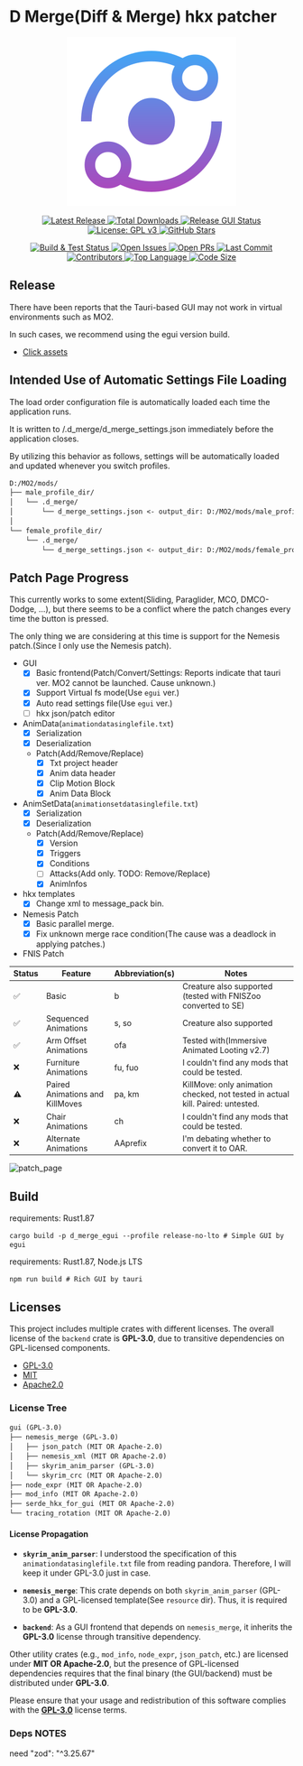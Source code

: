 # D Merge(Diff & Merge) hkx patcher

<div align="center">
  <a href="https://github.com/SARDONYX-sard/d-merge/releases">
    <img src="./gui/backend/tauri/icons/icon.svg" alt="D Merge"/>
  </a>

  <!-- Release Badges -->
  <p>
    <a href="https://github.com/SARDONYX-sard/d-merge/releases/latest">
      <img src="https://img.shields.io/github/v/release/SARDONYX-sard/d-merge?style=flat-square" alt="Latest Release">
    </a>
    <a href="https://github.com/SARDONYX-sard/d-merge/releases">
      <img src="https://img.shields.io/github/downloads/SARDONYX-sard/d-merge/total?style=flat-square" alt="Total Downloads">
    </a>
    <a href="https://github.com/SARDONYX-sard/d-merge/actions/workflows/release-gui.yaml">
      <img src="https://github.com/SARDONYX-sard/d-merge/actions/workflows/release-gui.yaml/badge.svg?style=flat-square" alt="Release GUI Status">
    </a>
    <a href="https://opensource.org/licenses/GPL-3.0">
      <img src="https://img.shields.io/badge/License-GPLv3-blue.svg?style=flat-square" alt="License: GPL v3">
    </a>
    <a href="https://github.com/SARDONYX-sard/d-merge/stargazers">
      <img src="https://img.shields.io/github/stars/SARDONYX-sard/d-merge?style=social" alt="GitHub Stars">
    </a>
  </p>

  <!-- Development Badges -->
  <p>
    <a href="https://github.com/SARDONYX-sard/d-merge/actions/workflows/build-and-test.yaml">
      <img src="https://github.com/SARDONYX-sard/d-merge/actions/workflows/build-and-test.yaml/badge.svg?style=flat-square" alt="Build & Test Status">
    </a>
    <a href="https://github.com/SARDONYX-sard/d-merge/issues">
      <img src="https://img.shields.io/github/issues/SARDONYX-sard/d-merge?style=flat-square" alt="Open Issues">
    </a>
    <a href="https://github.com/SARDONYX-sard/d-merge/pulls">
      <img src="https://img.shields.io/github/issues-pr/SARDONYX-sard/d-merge?style=flat-square" alt="Open PRs">
    </a>
    <a href="https://github.com/SARDONYX-sard/d-merge/commits/main">
      <img src="https://img.shields.io/github/last-commit/SARDONYX-sard/d-merge?style=flat-square" alt="Last Commit">
    </a>
    <a href="https://github.com/SARDONYX-sard/d-merge/graphs/contributors">
      <img src="https://img.shields.io/github/contributors/SARDONYX-sard/d-merge?style=flat-square" alt="Contributors">
    </a>
    <a href="https://github.com/SARDONYX-sard/d-merge">
      <img src="https://img.shields.io/github/languages/top/SARDONYX-sard/d-merge?style=flat-square" alt="Top Language">
    </a>
    <a href="https://github.com/SARDONYX-sard/d-merge">
      <img src="https://img.shields.io/github/languages/code-size/SARDONYX-sard/d-merge?style=flat-square" alt="Code Size">
    </a>
  </p>
</div>

## Release

There have been reports that the Tauri-based GUI may not work in virtual environments such as MO2.

In such cases, we recommend using the egui version build.

- [Click assets](https://github.com/SARDONYX-sard/d-merge/releases)

## Intended Use of Automatic Settings File Loading

The load order configuration file is automatically loaded each time the application runs.

It is written to <skyrim data dir>/.d_merge/d_merge_settings.json immediately before the application closes.

By utilizing this behavior as follows, settings will be automatically loaded and updated whenever you switch profiles.

```txt
D:/MO2/mods/
├── male_profile_dir/
│   └── .d_merge/
│       └── d_merge_settings.json <- output_dir: D:/MO2/mods/male_profile_dir
│
└── female_profile_dir/
    └── .d_merge/
        └── d_merge_settings.json <- output_dir: D:/MO2/mods/female_profile_dir
```

## Patch Page Progress

This currently works to some extent(Sliding, Paraglider, MCO, DMCO-Dodge, ...), but there seems to be a conflict where the patch changes every time the button is pressed.

The only thing we are considering at this time is support for the Nemesis patch.(Since I only use the Nemesis patch).

- GUI
  - [x] Basic frontend(Patch/Convert/Settings: Reports indicate that tauri ver. MO2 cannot be launched. Cause unknown.)
  - [x] Support Virtual fs mode(Use `egui` ver.)
  - [x] Auto read settings file(Use `egui` ver.)
  - [ ] hkx json/patch editor

- AnimData(`animationdatasinglefile.txt`)
  - [x] Serialization
  - [x] Deserialization
  - Patch(Add/Remove/Replace)
    - [x] Txt project header
    - [x] Anim data header
    - [x] Clip Motion Block
    - [x] Anim Data Block

- AnimSetData(`animationsetdatasinglefile.txt`)
  - [x] Serialization
  - [x] Deserialization
  - Patch(Add/Remove/Replace)
    - [x] Version
    - [x] Triggers
    - [x] Conditions
    - [ ] Attacks(Add only. TODO: Remove/Replace)
    - [x] AnimInfos

- hkx templates
  - [x] Change xml to message_pack bin.

- Nemesis Patch
  - [x] Basic parallel merge.
  - [x] Fix unknown merge race condition(The cause was a deadlock in applying patches.)

- FNIS Patch

| Status | Feature                         | Abbreviation(s) | Notes                                                                          |
| ------ | ------------------------------- | --------------- | ------------------------------------------------------------------------------ |
| ✅     | Basic                           | b               | Creature also supported (tested with FNISZoo converted to SE)                  |
| ✅     | Sequenced Animations            | s, so           | Creature also supported                                                        |
| ✅     | Arm Offset Animations           | ofa             | Tested with(Immersive Animated Looting v2.7)                                   |
| ❌     | Furniture Animations            | fu, fuo         | I couldn't find any mods that could be tested.                                 |
| ⚠️     | Paired Animations and KillMoves | pa, km          | KillMove: only animation checked, not tested in actual kill. Paired: untested. |
| ❌     | Chair Animations                | ch              | I couldn't find any mods that could be tested.                                 |
| ❌     | Alternate Animations            | AAprefix        | I'm debating whether to convert it to OAR.                                     |

![patch_page](https://github.com/user-attachments/assets/a601c347-10f1-459e-bb70-ecbee5f82590)

## Build

requirements: Rust1.87

```shell
cargo build -p d_merge_egui --profile release-no-lto # Simple GUI by egui
```

requirements: Rust1.87, Node.js LTS

```shell
npm run build # Rich GUI by tauri
```

## Licenses

This project includes multiple crates with different licenses. The overall license of the `backend` crate is **GPL-3.0**, due to transitive dependencies on GPL-licensed components.

- [GPL-3.0](./LICENSE)
- [MIT](./LICENSES/LICENSE-MIT)
- [Apache2.0](./LICENSES/LICENSE-APACHE)

### License Tree

```txt
gui (GPL-3.0)
├── nemesis_merge (GPL-3.0)
│   ├── json_patch (MIT OR Apache-2.0)
│   ├── nemesis_xml (MIT OR Apache-2.0)
│   ├── skyrim_anim_parser (GPL-3.0)
│   └── skyrim_crc (MIT OR Apache-2.0)
├── node_expr (MIT OR Apache-2.0)
├── mod_info (MIT OR Apache-2.0)
├── serde_hkx_for_gui (MIT OR Apache-2.0)
└── tracing_rotation (MIT OR Apache-2.0)
```

#### License Propagation

- **`skyrim_anim_parser`**:
  I understood the specification of this `animationdatasinglefile.txt` file from reading pandora. Therefore, I will keep it under GPL-3.0 just in case.

- **`nemesis_merge`**:
  This crate depends on both `skyrim_anim_parser` (GPL-3.0) and a GPL-licensed template(See `resource` dir). Thus, it is required to be **GPL-3.0**.

- **`backend`**:
  As a GUI frontend that depends on `nemesis_merge`, it inherits the **GPL-3.0** license through transitive dependency.

Other utility crates (e.g., `mod_info`, `node_expr`, `json_patch`, etc.) are licensed under **MIT OR Apache-2.0**, but the presence of GPL-licensed dependencies requires that the final binary (the GUI/backend) must be distributed under **GPL-3.0**.

Please ensure that your usage and redistribution of this software complies with the [**GPL-3.0**](./LICENSE) license terms.

### Deps NOTES

need "zod": "^3.25.67"
